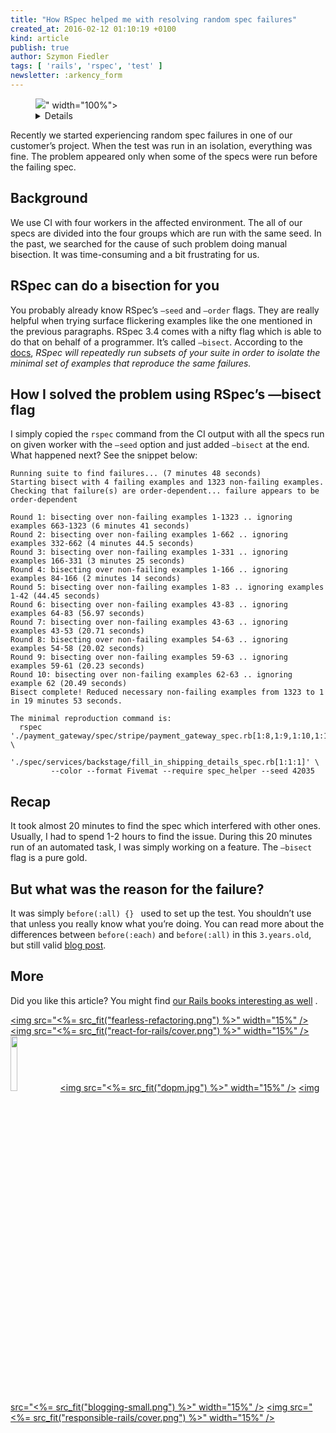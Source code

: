 ```yaml
---
title: "How RSpec helped me with resolving random spec failures"
created_at: 2016-02-12 01:10:19 +0100
kind: article
publish: true
author: Szymon Fiedler
tags: [ 'rails', 'rspec', 'test' ]
newsletter: :arkency_form
---
```


<p>
  <figure>
    <img src="<%= src_fit("how-rspec-helped-me-with-resolving-randoms-spec-failures/header.jpg") %>" width="100%">
    <details>
      <a href="https://flic.kr/p/dZEH5s">Photo</a> available thanks to the courtesy of
      <a href="https://www.flickr.com/photos/mkoneeye/">Robert Kash</a>.
      <a href="https://creativecommons.org/licenses/by/2.0/">CC BY 2.0</a>
    </details>
  </figure>
</p>

Recently we started experiencing random spec failures in one of our customer’s project. When the test was run in an isolation, everything was fine. The problem appeared only when some of the specs were run before the failing spec.

<!-- more -->

## Background
We use CI with four workers in the affected environment. The all of our specs are divided into the four groups which are run with the same seed. In the past, we searched for the cause of such problem doing manual bisection. It was time-consuming and a bit frustrating for us.

## RSpec can do a bisection for you
You probably already know RSpec’s `—seed` and `—order` flags. They are really helpful when trying surface flickering examples like the one mentioned in the previous paragraphs.
RSpec 3.4 comes with a nifty flag which is able to do that on behalf of a programmer. It’s called `—bisect`. According to the [docs](https://relishapp.com/rspec/rspec-core/docs/command-line/bisect), _RSpec will repeatedly run subsets of your suite in order to isolate the minimal set of examples that reproduce the same failures._

## How I solved the problem using RSpec’s —bisect flag
I simply copied the `rspec` command from the CI output with all the specs run on given worker with the `—seed` option and just added `—bisect` at the end. What happened next? See the snippet below:

    Running suite to find failures... (7 minutes 48 seconds)
    Starting bisect with 4 failing examples and 1323 non-failing examples.
    Checking that failure(s) are order-dependent... failure appears to be order-dependent

    Round 1: bisecting over non-failing examples 1-1323 .. ignoring examples 663-1323 (6 minutes 41 seconds)
    Round 2: bisecting over non-failing examples 1-662 .. ignoring examples 332-662 (4 minutes 44.5 seconds)
    Round 3: bisecting over non-failing examples 1-331 .. ignoring examples 166-331 (3 minutes 25 seconds)
    Round 4: bisecting over non-failing examples 1-166 .. ignoring examples 84-166 (2 minutes 14 seconds)
    Round 5: bisecting over non-failing examples 1-83 .. ignoring examples 1-42 (44.45 seconds)
    Round 6: bisecting over non-failing examples 43-83 .. ignoring examples 64-83 (56.97 seconds)
    Round 7: bisecting over non-failing examples 43-63 .. ignoring examples 43-53 (20.71 seconds)
    Round 8: bisecting over non-failing examples 54-63 .. ignoring examples 54-58 (20.02 seconds)
    Round 9: bisecting over non-failing examples 59-63 .. ignoring examples 59-61 (20.23 seconds)
    Round 10: bisecting over non-failing examples 62-63 .. ignoring example 62 (20.49 seconds)
    Bisect complete! Reduced necessary non-failing examples from 1323 to 1 in 19 minutes 53 seconds.

    The minimal reproduction command is:
      rspec './payment_gateway/spec/stripe/payment_gateway_spec.rb[1:8,1:9,1:10,1:11]' \
            './spec/services/backstage/fill_in_shipping_details_spec.rb[1:1:1]' \
             --color --format Fivemat --require spec_helper --seed 42035

## Recap
It took almost 20 minutes to find the spec which interfered with other ones. Usually, I had to spend 1-2 hours to find the issue. During this 20 minutes run of an automated task, I was simply working on a feature. The `—bisect` flag is a pure gold.

## But what was the reason for the failure?
It was simply `before(:all) {} ` used to set up the test. You shouldn’t use that unless you really know what you’re doing. You can read more about the differences between `before(:each)` and `before(:all)` in this `3.years.old`, but still valid [blog post](http://makandracards.com/makandra/11507-using-before-all-in-rspec-will-cause-you-lots-of-trouble-unless-you-know-what-you-are-doing).

## More

Did you like this article? You might find [our Rails books interesting as well](/products) .

<a href="http://rails-refactoring.com"><img src="<%= src_fit("fearless-refactoring.png") %>" width="15%" /></a>
<a href="/rails-react"><img src="<%= src_fit("react-for-rails/cover.png") %>" width="15%" /></a>
<a href="http://reactkungfu.com/react-by-example/"><img src="http://reactkungfu.com/assets/images/rbe-cover.png" width="15%" /></a>
<a href="/async-remote/"><img src="<%= src_fit("dopm.jpg") %>" width="15%" /></a>
<a href="https://arkency.dpdcart.com"><img src="<%= src_fit("blogging-small.png") %>" width="15%" /></a>
<a href="/responsible-rails"><img src="<%= src_fit("responsible-rails/cover.png") %>" width="15%" /></a>
